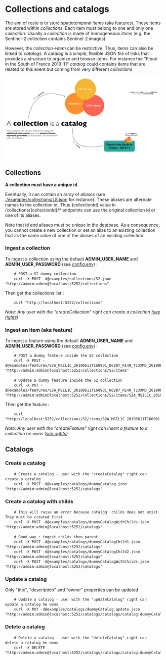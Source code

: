 # Collections and catalogs
The aim of resto is to store spatiotemporal *items* (aka features). These items are stored within *collections*.
Each item must belong to one and only one *collection*. Usually a *collection* is made of homogeneous *items* (e.g. the Sentinel-2 collection contains Sentinel-2 images).

However, the *collection->item* can be restrictive. Thus, items can also be linked to *catalogs*. A *catalog* is a simple, flexible JSON file of links that provides a structure to organize and browse items. For instance the "Flood in the South of France 2019-11" *catalog* could contains items that are related to this event but coming from very different *collections*

![Collections and catalogs](./stac_catalog.png)

## Collections
**A collection must have a unique id.**

Eventually, it can contain an array of *aliases* (see [./examples/collections/L8.json](./examples/collections/L8.json#L3-L5) for instance). These aliases are alternate names to the collection id. Thus {collectionId} value in /collections/{collectionId}/* endpoints can use the original collection id or one of its aliases.

Note that id and aliases must be unique in the database. As a consequence, you cannot create a new collection or set an alias to an existing collection that as the same value of one of the aliases of an existing collection.

### Ingest a collection
To ingest a collection using the default **ADMIN_USER_NAME** and **ADMIN_USER_PASSWORD** (see [config.env](config.env)) :

        # POST a S2 dummy collection
        curl -X POST -d@examples/collections/S2.json "http://admin:admin@localhost:5252/collections"

Then get the collections list :

        curl "http://localhost:5252/collections"

*Note: Any user with the "createCollection" right can create a collection ([see rights](./USERS.md))*

### Ingest an item (aka feature)
To ingest a feature using the default **ADMIN_USER_NAME** and **ADMIN_USER_PASSWORD** (see [config.env](config.env)) :

        # POST a dummy feature inside the S2 collection
        curl -X POST -d@examples/features/S2A_MSIL1C_20190611T160901_N0207_R140_T23XMD_20190611T193040.json "http://admin:admin@localhost:5252/collections/S2/items"

        # Update a dummy feature inside the S2 collection
        curl -X PUT -d@examples/features/S2A_MSIL1C_20190611T160901_N0207_R140_T23XMD_20190611T193040_update.json "http://admin:admin@localhost:5252/collections/S2/items/S2A_MSIL1C_20190611T160901_N0207_R140_T23XMD_20190611T193040"

Then get the feature :

        curl "http://localhost:5252/collections/S2/items/S2A_MSIL1C_20190611T160901_N0207_R140_T23XMD_20190611T193040"

*Note: Any user with the "createFeature" right can insert a feature to a collection he owns ([see rights](./USERS.md))*

## Catalogs

### Create a catalog

        # Create a catalog - user with the "createCatalog" right can create a catalog 
        curl -X POST -d@examples/catalogs/dummyCatalog.json "http://admin:admin@localhost:5252/catalogs"

### Create a catalog with childs

        # This will raise an error because catalog' childs does not exist. They must be created first
        curl -X POST -d@examples/catalogs/dummyCatalogWithChilds.json "http://admin:admin@localhost:5252/catalogs"

        # Good way : ingest childs then parent
        curl -X POST -d@examples/catalogs/dummyCatalogChild1.json "http://admin:admin@localhost:5252/catalogs"
        curl -X POST -d@examples/catalogs/dummyCatalogChild2.json "http://admin:admin@localhost:5252/catalogs"
        curl -X POST -d@examples/catalogs/dummyCatalogWithChilds.json "http://admin:admin@localhost:5252/catalogs"


### Update a catalog
Only "title", "description" and "owner" properties can be updated

        # Update a catalog - user with the "updateCatalog" right can update a catalog he owns
        curl -X PUT -d@examples/catalogs/dummyCatalog_update.json "http://admin:admin@localhost:5252/catalogs/catalogs/catalog:dummyCatalog"

### Delete a catalog

        # Delete a catalog - user with the "deleteCatalog" right can delete a catalog he owns
        curl -X DELETE "http://admin:admin@localhost:5252/catalogs/catalogs/catalog:dummyCatalog"